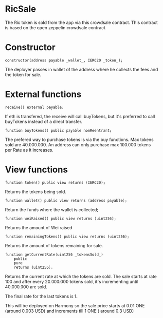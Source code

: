 # RicSale

The Ric token is sold from the app via this crowdsale contract. This contract is based on the open zeppelin crowdsale contract.

# Constructor

    constructor(address payable _wallet_, IERC20 _token_);

The deployer passes in wallet of the address where he collects the fees and the token for sale.

# External functions

    receive() external payable;

If eth is transfered, the receive will call buyTokens, but it's preferred to call buyTokens instead of a direct transfer.

    function buyTokens() public payable nonReentrant;

The prefered way to purchase tokens is via the buy functions. Max tokens sold are 40.000.000.
An address can only purchase max 100.000 tokens per Rate as it increases.

# View functions

    function token() public view returns (IERC20);

Returns the tokens being sold.

    function wallet() public view returns (address payable);

Return the funds where the wallet is collected;

    function weiRaised() public view returns (uint256);

Returns the amount of Wei raised

    function remainingTokens() public view returns (uint256);

Returns the amount of tokens remaining for sale.

    function getCurrentRate(uint256 _tokensSold_)
    	public
    	pure
    	returns (uint256);

Returns the current rate at which the tokens are sold.
The sale starts at rate 100 and after every 20.000.000 tokens sold, it's incrementing until 40.000.000 are sold.

The final rate for the last tokens is 1.

This will be deployed on Harmony so the sale price starts at 0.01 ONE (around 0.003 USD) and increments till 1 ONE ( around 0.3 USD)
